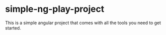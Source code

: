 # simple-ng-play-project
This is a simple angular project that comes with all the tools you need to get started.
